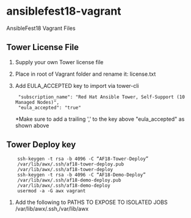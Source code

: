 # ansiblefest18-vagrant
AnsibleFest18 Vagrant Files


Tower License File
------------
1. Supply your own Tower license file
2. Place in root of Vagrant folder and rename it: license.txt
3. Add EULA_ACCEPTED key to import via tower-cli

        "subscription_name": "Red Hat Ansible Tower, Self-Support (10 Managed Nodes)",
        "eula_accepted": "true"
    *Make sure to add a trailing ',' to the key above "eula_accepted" as shown above


Tower Deploy key
------------
        ssh-keygen -t rsa -b 4096 -C “AF18-Tower-Deploy”
        /var/lib/awx/.ssh/af18-tower-deploy.pub
        /var/lib/awx/.ssh/af18-tower-deploy
        ssh-keygen -t rsa -b 4096 -C “AF18-Demo-Deploy”
        /var/lib/awx/.ssh/af18-demo-deploy.pub
        /var/lib/awx/.ssh/af18-demo-deploy
        usermod -a -G awx vagrant

1. Add the following to PATHS TO EXPOSE TO ISOLATED JOBS
/var/lib/awx/.ssh,/var/lib/awx
